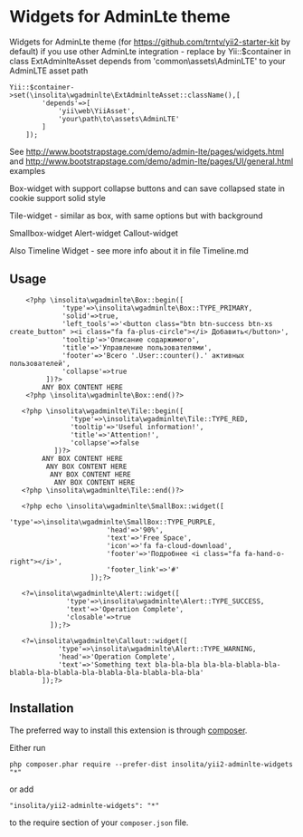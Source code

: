 Widgets for AdminLte theme
===========================
Widgets for AdminLte theme
(for https://github.com/trntv/yii2-starter-kit by default)
if you use other AdminLte integration -   replace by Yii::$container in class ExtAdminlteAsset
depends from 'common\assets\AdminLTE' to your AdminLTE asset path
```
Yii::$container->set(\insolita\wgadminlte\ExtAdminlteAsset::className(),[
        'depends'=>[
            'yii\web\YiiAsset',
            'your\path\to\assets\AdminLTE'
        ]
    ]);
```

See http://www.bootstrapstage.com/demo/admin-lte/pages/widgets.html  and http://www.bootstrapstage.com/demo/admin-lte/pages/UI/general.html examples

Box-widget with support collapse buttons and can save collapsed state in cookie
support solid style

Tile-widget - similar as box, with same options but with background

Smallbox-widget
Alert-widget
Callout-widget

Also Timeline Widget - see more info about it in file Timeline.md

Usage
------

```
    <?php \insolita\wgadminlte\Box::begin([
             'type'=>\insolita\wgadminlte\Box::TYPE_PRIMARY,
             'solid'=>true,
             'left_tools'=>'<button class="btn btn-success btn-xs create_button" ><i class="fa fa-plus-circle"></i> Добавить</button>',
             'tooltip'=>'Описание содаржимого',
             'title'=>'Управление пользователями',
             'footer'=>'Всего '.User::counter().' активных пользователей',
             'collapse'=>true
         ])?>
        ANY BOX CONTENT HERE
    <?php \insolita\wgadminlte\Box::end()?>

   <?php \insolita\wgadminlte\Tile::begin([
               'type'=>\insolita\wgadminlte\Tile::TYPE_RED,
               'tooltip'=>'Useful information!',
               'title'=>'Attention!',
               'collapse'=>false
           ])?>
        ANY BOX CONTENT HERE
         ANY BOX CONTENT HERE
          ANY BOX CONTENT HERE
           ANY BOX CONTENT HERE
   <?php \insolita\wgadminlte\Tile::end()?>

   <?php echo \insolita\wgadminlte\SmallBox::widget([
	                    'type'=>\insolita\wgadminlte\SmallBox::TYPE_PURPLE,
	                    'head'=>'90%',
	                    'text'=>'Free Space',
	                    'icon'=>'fa fa-cloud-download',
	                    'footer'=>'Подробнее <i class="fa fa-hand-o-right"></i>',
	                    'footer_link'=>'#'
	                ]);?>

   <?=\insolita\wgadminlte\Alert::widget([
              'type'=>\insolita\wgadminlte\Alert::TYPE_SUCCESS,
              'text'=>'Operation Complete',
              'closable'=>true
          ]);?>

   <?=\insolita\wgadminlte\Callout::widget([
            'type'=>\insolita\wgadminlte\Alert::TYPE_WARNING,
            'head'=>'Operation Complete',
            'text'=>'Something text bla-bla-bla bla-bla-blabla-bla-blabla-bla-blabla-bla-blabla-bla-blabla-bla-bla'
        ]);?>

```


Installation
------------

The preferred way to install this extension is through [composer](http://getcomposer.org/download/).

Either run

```
php composer.phar require --prefer-dist insolita/yii2-adminlte-widgets "*"
```

or add

```
"insolita/yii2-adminlte-widgets": "*"
```

to the require section of your `composer.json` file.

